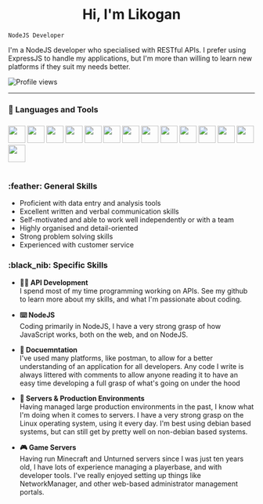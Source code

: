 <h1 align="center">Hi, I'm Likogan</h1>

``NodeJS Developer``

I'm a NodeJS developer who specialised with RESTful APIs. I prefer using ExpressJS to handle my applications, but I'm more than willing to learn new platforms if they suit my needs better.

![Profile views](https://gpvc.arturio.dev/likogannn)

---

### :toolbox: Languages and Tools

<h3 align="left">
  <!-- Linux -->
  <img width="35" padding-right="10" src="https://cdn.jsdelivr.net/gh/devicons/devicon/icons/linux/linux-original.svg" />
  <img width="35" padding-right="10" src="https://cdn.jsdelivr.net/gh/devicons/devicon/icons/bash/bash-original.svg" />
  <img width="35" padding-right="10" src="https://cdn.jsdelivr.net/gh/devicons/devicon/icons/ssh/ssh-original-wordmark.svg" />
  <!-- NodeJS -->
  <img width="35" padding-right="10" src="https://cdn.jsdelivr.net/gh/devicons/devicon/icons/nodejs/nodejs-original.svg" />
  <img width="35" padding-right="10" src="https://cdn.jsdelivr.net/gh/devicons/devicon/icons/express/express-original.svg" />
  <img width="35" padding-right="10" src="https://cdn.jsdelivr.net/gh/devicons/devicon/icons/discordjs/discordjs-original.svg" />
  <!-- Frontend -->
  <img width="35" padding-right="10" src="https://cdn.jsdelivr.net/gh/devicons/devicon/icons/html5/html5-original.svg" />
  <img width="35" padding-right="10" src="https://cdn.jsdelivr.net/gh/devicons/devicon/icons/javascript/javascript-original.svg" />
  <img width="35" padding-right="10" src="https://cdn.jsdelivr.net/gh/devicons/devicon/icons/css3/css3-original.svg" />
  <img width="35" padding-right="10" src="https://cdn.jsdelivr.net/gh/devicons/devicon/icons/bootstrap/bootstrap-original.svg" />
  <!-- Backend -->
  <img width="35" padding-right="10" src="https://cdn.jsdelivr.net/gh/devicons/devicon/icons/nginx/nginx-original.svg" />
  <img width="35" padding-right="10" src="https://cdn.jsdelivr.net/gh/devicons/devicon/icons/git/git-original.svg" />
  <img width="35" padding-right="10" src="https://cdn.jsdelivr.net/gh/devicons/devicon/icons/firebase/firebase-plain.svg" />
  <img width="35" padding-right="10" src="https://cdn.jsdelivr.net/gh/devicons/devicon/icons/grafana/grafana-original.svg" />
</h3>

#
<h3 align="left">:feather: General Skills</h3>

- Proficient with data entry and analysis tools
- Excellent written and verbal communication skills
- Self-motivated and able to work well independently or with a team
- Highly organised and detail-oriented
- Strong problem solving skills
- Experienced with customer service


<h3 align="left">:black_nib: Specific Skills</h3>

- **:technologist: API Development**  
I spend most of my time programming working on APIs. See my github to learn more about my skills, and what I'm passionate about coding.

- **:keyboard: NodeJS**  
Coding primarily in NodeJS, I have a very strong grasp of how JavaScript works, both on the web, and on NodeJS.

- **:scroll: Docuemntation**  
I've used many platforms, like postman, to allow for a better understanding of an application for all developers. Any code I write is always littered with comments to allow anyone reading it to have an easy time developing a full grasp of what's going on under the hood

- **:floppy_disk: Servers & Production Environments**  
Having managed large production environments in the past, I know what I'm doing when it comes to servers. I have a very strong grasp on the Linux operating system, using it every day. I'm best using debian based systems, but can still get by pretty well on non-debian based systems.

- **:video_game: Game Servers**  
Having run Minecraft and Unturned servers since I was just ten years old, I have lots of experience managing a playerbase, and with developer tools. I've really enjoyed setting up things like NetworkManager, and other web-based administrator management portals.

